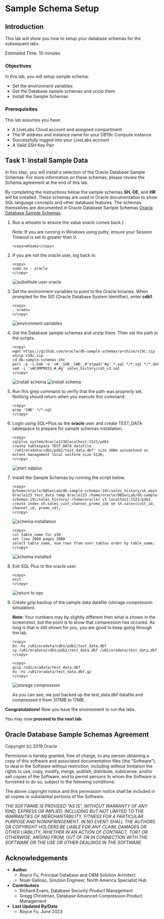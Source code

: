 # Sample Schema Setup

## Introduction
This lab will show you how to setup your database schemas for the subsequent labs.

Estimated Time: 10 minutes

### Objectives

In this lab, you will setup sample schema:
* Set the environment variables
* Get the Database sample schemas and unzip them
* Install the Sample Schemas

### Prerequisites
This lab assumes you have:

* A LiveLabs Cloud account and assigned compartment
* The IP address and instance name for your DB19c Compute instance
* Successfully logged into your LiveLabs account
* A Valid SSH Key Pair

## Task 1: Install Sample Data

In this step, you will install a selection of the Oracle Database Sample Schemas.  For more information on these schemas, please review the Schema agreement at the end of this lab.

By completing the instructions below the sample schemas **SH**, **OE**, and **HR** will be installed. These schemas are used in Oracle documentation to show SQL language concepts and other database features. The schemas themselves are documented in Oracle Database Sample Schemas [Oracle Database Sample Schemas](https://www.oracle.com/pls/topic/lookup?ctx=dblatest&id=COMSC).

1. Run a *whoami* to ensure the value *oracle* comes back.)

    Note: If you are running in Windows using putty, ensure your Session Timeout is set to greater than 0.
    ```
    <copy>whoami</copy>
    ```

2. If you are not the oracle user, log back in:
    ````
    <copy>
    sudo su - oracle
    </copy>
    ````

    ![substitute user oracle](./images/sudo-oracle.png " ")

3.  Set the environment variables to point to the Oracle binaries.  When prompted for the SID (Oracle Database System Identifier), enter **cdb1**.
    ````
    <copy>
    . oraenv
    </copy>
    ````
    ![environment variables](./images/oraenv.png " ")

4. Get the Database sample schemas and unzip them. Then set the path in the scripts.

    ````
    <copy>
    wget https://github.com/oracle/db-sample-schemas/archive/v19c.zip
    unzip v19c.zip
    cd db-sample-schemas-19c
    perl -p -i.bak -e 's#__SUB__CWD__#'$(pwd)'#g' *.sql */*.sql */*.dat
    sed -i 's#COMPRESS,#,#g' sales_history/csh_v3.sql
    </copy>
    ````

    ![install schema](./images/install-schema-zip1.png " " )
    ![install schema](./images/install-schema-zip2.png " " )

5. Run this grep command to verify that the path was proprerly set. Nothing should return when you execute this command.

    ````
    <copy>
    grep 'CWD' */*.sql
    </copy>
    ````

6. Login using SQL*Plus as the **oracle** user and create TEST_DATA tablespace to prepare for sample schemas installation.  

    ````
    <copy>
    sqlplus system/Oracle123@localhost:1521/pdb1
    create tablespace TEST_DATA datafile '/u01/oradata/cdb1/pdb1/test_data.dbf' size 300m autoextend on extent management local uniform size 512K;
    </copy>
    ````
    ![start sqlplus](./images/start-sqlplus-create-tbs-01.png " ")

7.  Install the Sample Schemas by running the script below.

    ````
    <copy>
    @/home/oracle/DBSecLab/db-sample-schemas-19c/sales_history/sh_main Oracle123 test_data temp Oracle123 /home/oracle/DBSecLab/db-sample-schemas-19c/sales_history/ /home/oracle/ v3 localhost:1521/pdb1
    create index sh.sales_cust_channel_promo_idx on sh.sales(cust_id, channel_id, promo_id);
    </copy>
    ````

    ![schema installation](./images/sales_history_creation.png " " )

    ````
    <copy>
    col table_name for a30
    set line 2000 pages 2000
    select table_name, num_rows from user_tables order by table_name;
    </copy>
    ````

    ![schema installed](./images/tables-created.png " " )

8.  Exit SQL Plus to the oracle user.

    ```
    <copy>
    exit
    </copy>
    ```

    ![return to opc](images/return-to-opc.png)

9.  Create gzip backup of the sample data datafile (storage compression simulation)

    **Note**: Your numbers may by slightly different then what is shown in the screenshot, but the point is to show that compression has occured. As long is that is still shown for you, you are good to keep going through the lab.

    ````
    <copy>
    du -hs /u01/oradata/cdb1/pdb1/test_data.dbf
    cp /u01/oradata/cdb1/pdb1/test_data.dbf /u01/oradata/test_data.dbf
    </copy>
    ````

    ````
    <copy>
    gzip /u01/oradata/test_data.dbf
    du -hs /u01/oradata/test_data.dbf.gz
    </copy>
    ````
    ![storage compression](images/storage-compress-simulation.png)

    As you can see, we just backed up the test_data.dbf datafile and compressed it from 317MB to 17MB.

**Congratulations!** Now you have the environment to run the labs.

You may now **proceed to the next lab**.

## Oracle Database Sample Schemas Agreement

Copyright (c) 2019 Oracle

Permission is hereby granted, free of charge, to any person obtaining a copy of this software and associated documentation files (the "Software"), to deal in the Software without restriction, including without limitation the rights to use, copy, modify, merge, publish, distribute, sublicense, and/or sell copies of the Software, and to permit persons to whom the Software is furnished to do so, subject to the following conditions:

The above copyright notice and this permission notice shall be included in all copies or substantial portions of the Software.

*THE SOFTWARE IS PROVIDED "AS IS", WITHOUT WARRANTY OF ANY KIND, EXPRESS OR IMPLIED, INCLUDING BUT NOT LIMITED TO THE WARRANTIES OF MERCHANTABILITY, FITNESS FOR A PARTICULAR PURPOSE AND NONINFRINGEMENT. IN NO EVENT SHALL THE AUTHORS OR COPYRIGHT HOLDERS BE LIABLE FOR ANY CLAIM, DAMAGES OR OTHER LIABILITY, WHETHER IN AN ACTION OF CONTRACT, TORT OR OTHERWISE, ARISING FROM, OUT OF OR IN CONNECTION WITH THE SOFTWARE OR THE USE OR OTHER DEALINGS IN THE SOFTWARE.*

## Acknowledgements

* **Author**
  * Royce Fu, Principal Database and O&M Solution Architect
  * Noah Galloso, Solution Engineer, North America Specialist Hub
* **Contributors**
  * Richard Evans, Database Security Product Management
  * Gregg Christman, Database Advanced Compression Product Management
* **Last Updated By/Date** 
  * Royce Fu, June 2023